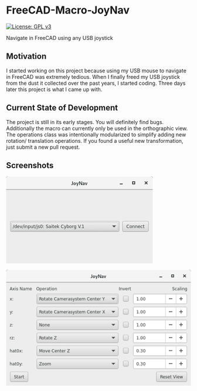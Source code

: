 # FreeCAD-Macro-JoyNav

[![License: GPL v3](https://img.shields.io/badge/License-LGPL%20v3-blue.svg)](http://www.gnu.org/licenses/lgpl-3.0)

Navigate in FreeCAD using any USB joystick

## Motivation

I started working on this project because using my USB mouse to navigate in FreeCAD was extremely tedious. When I finally freed my USB joystick from the dust it collected over the past years, I started coding. Three days later this project is what I came up with.

## Current State of Development

The project is still in its early stages. You will definitely find bugs. Additionally the macro can currently only be used in the orthographic view. The operations class was intentionally modularized to simplify adding new rotation/ translation operations. If you found a useful new transformation, just submit a new pull request.

## Screenshots

![](https://raw.githubusercontent.com/yozoon/FreeCAD-Macro-JoyNav/master/img/device_selection.png "Device Selection")

![](https://raw.githubusercontent.com/yozoon/FreeCAD-Macro-JoyNav/master/img/operation_assignment.png "Operation Assignment")